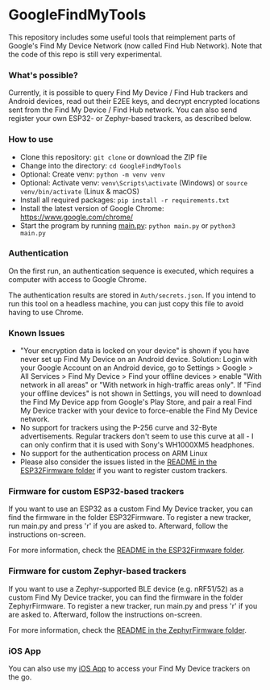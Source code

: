 # GoogleFindMyTools

This repository includes some useful tools that reimplement parts of Google's Find My Device Network (now called Find Hub Network). Note that the code of this repo is still very experimental.

### What's possible?
Currently, it is possible to query Find My Device / Find Hub trackers and Android devices, read out their E2EE keys, and decrypt encrypted locations sent from the Find My Device / Find Hub network. You can also send register your own ESP32- or Zephyr-based trackers, as described below.

### How to use
- Clone this repository: `git clone` or download the ZIP file
- Change into the directory: `cd GoogleFindMyTools`
- Optional: Create venv: `python -m venv venv`
- Optional: Activate venv: `venv\Scripts\activate` (Windows) or `source venv/bin/activate` (Linux & macOS)
- Install all required packages: `pip install -r requirements.txt`
- Install the latest version of Google Chrome: https://www.google.com/chrome/
- Start the program by running [main.py](main.py): `python main.py` or `python3 main.py`

### Authentication

On the first run, an authentication sequence is executed, which requires a computer with access to Google Chrome.

The authentication results are stored in `Auth/secrets.json`. If you intend to run this tool on a headless machine, you can just copy this file to avoid having to use Chrome.

### Known Issues
- "Your encryption data is locked on your device" is shown if you have never set up Find My Device on an Android device. Solution: Login with your Google Account on an Android device, go to Settings > Google > All Services > Find My Device > Find your offline devices > enable "With network in all areas" or "With network in high-traffic areas only". If "Find your offline devices" is not shown in Settings, you will need to download the Find My Device app from Google's Play Store, and pair a real Find My Device tracker with your device to force-enable the Find My Device network.
- No support for trackers using the P-256 curve and 32-Byte advertisements. Regular trackers don't seem to use this curve at all - I can only confirm that it is used with Sony's WH1000XM5 headphones.
- No support for the authentication process on ARM Linux
- Please also consider the issues listed in the [README in the ESP32Firmware folder](ESP32Firmware/README.md) if you want to register custom trackers.

### Firmware for custom ESP32-based trackers
If you want to use an ESP32 as a custom Find My Device tracker, you can find the firmware in the folder ESP32Firmware. To register a new tracker, run main.py and press 'r' if you are asked to. Afterward, follow the instructions on-screen.

For more information, check the [README in the ESP32Firmware folder](ESP32Firmware/README.md).

### Firmware for custom Zephyr-based trackers
If you want to use a Zephyr-supported BLE device (e.g. nRF51/52) as a custom Find My Device tracker, you can find the firmware in the folder ZephyrFirmware. To register a new tracker, run main.py and press 'r' if you are asked to. Afterward, follow the instructions on-screen.

For more information, check the [README in the ZephyrFirmware folder](ZephyrFirmware/README.md).

### iOS App
You can also use my [iOS App](https://testflight.apple.com/join/rGqa2mTe) to access your Find My Device trackers on the go.
